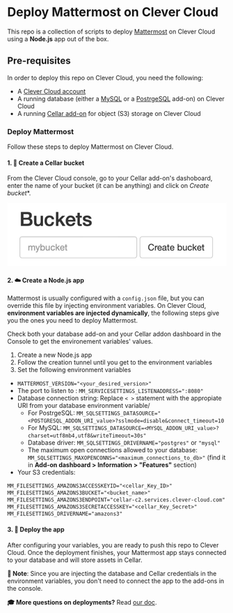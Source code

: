 # Deploy Mattermost on Clever Cloud

This repo is a collection of scripts to deploy [Mattermost](https://mattermost.com) on Clever Cloud using a **Node.js** app out of the box.

## Pre-requisites

In order to deploy this repo on Clever Cloud, you need the following:

- A [Clever Cloud account](https://developers.clever-cloud.com/doc/account/create-account/)
- A running database (either a [MySQL](https://developers.clever-cloud.com/doc/addons/mysql/[) or a [PostrgeSQL](https://developers.clever-cloud.com/doc/addons/postgresql/) add-on) on Clever Cloud
- A running [Cellar add-on](https://developers.clever-cloud.com/doc/addons/cellar/) for object (S3) storage on Clever Cloud

### Deploy Mattermost

Follow these steps to deploy Mattermost on Clever Cloud.

#### 1. 📂 Create a Cellar bucket

From the Clever Cloud console, go to your Cellar add-on's dashoboard, enter the name of your bucket (it can be anything) and click on *Create bucket**.

![Create bucket option on Clever Cloud Console](/assets/cellar-bucket-create.png)

#### 2. ☁️ Create a Node.js app

Mattermost is usually configured with a `config.json` file, but you can override this file by injecting environment variables. On Clever Cloud, **environment variables are injected dynamically**, the following steps give you the ones you need to deploy Mattermost.

Check both your database add-on and your Cellar addon dashboard in the Console to get the environement variables' values.

1. Create a new Node.js app
2. Follow the creation tunnel until you get to the environment variables
3. Set the following environment variables

- `MATTERMOST_VERSION="<your_desired_version>"`
- The port to listen to : `MM_SERVICESETTINGS_LISTENADDRESS=":8080"`
- Database connection string: Replace `< >` statement with the appropiate URI from your database environment variable/
  - For PostrgeSQL: `MM_SQLSETTINGS_DATASOURCE="<POSTGRESQL_ADDON_URI_value>?sslmode=disable&connect_timeout=10`
  - For MySQL: `MM_SQLSETTINGS_DATASOURCE=<MYSQL_ADDON_URI_value>?charset=utf8mb4,utf8&writeTimeout=30s"`
  - Database driver: `MM_SQLSETTINGS_DRIVERNAME="postgres"` or `"mysql"`
  - The maximum open connections allowed to your database: `MM_SQLSETTINGS_MAXOPENCONNS="<maximum_connections_to_db>"` (find it in **Add-on dashboard > Information > "Features"** section)
- Your S3 credentials:

```shell
MM_FILESETTINGS_AMAZONS3ACCESSKEYID="<cellar_Key_ID>"
MM_FILESETTINGS_AMAZONS3BUCKET="<bucket_name>"
MM_FILESETTINGS_AMAZONS3ENDPOINT="cellar-c2.services.clever-cloud.com"
MM_FILESETTINGS_AMAZONS3SECRETACCESSKEY="<cellar_Key_Secret>"
MM_FILESETTINGS_DRIVERNAME="amazons3"
```

#### 3. 🚀 Deploy the app

After configuring your variables, you are ready to push this repo to Clever Cloud. Once the deployment finishes, your Mattermost app stays connected to your database and will store assets in Cellar.

**📌 Note**: Since you are injecting the database and Cellar credentials in the environment variables, you don't need to connect the app to the add-ons in the console.

**🎓 More questions on deployments?** Read [our doc](https://developers.clever-cloud.com).
